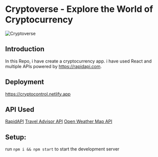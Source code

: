 # Cryptoverse - Explore the World of Cryptocurrency

![Cryptoverse](https://i.ibb.co/8gh5Jc8/image.png)

## Introduction

In this Repo, i have create a cryptocurrency app. i have used React and multiple APIs powered by https://rapidapi.com.

## Deployment

<a href="https://cryptocontrol.netlify.app/" target="__blank">https://cryptocontrol.netlify.app</a>

## API Used

[RapidAPI](https://rapidapi.com/hub?utm_source=youtube.com/JavaScriptMastery&utm_medium=DevRel&utm_campaign=DevRel)
[Travel Advisor API](https://rapidapi.com/Coinranking/api/coinranking1/)
[Open Weather Map API](https://rapidapi.com/microsoft-azure-org-microsoft-cognitive-services/api/bing-news-search1/)

## Setup:

run `npm i && npm start` to start the development server
